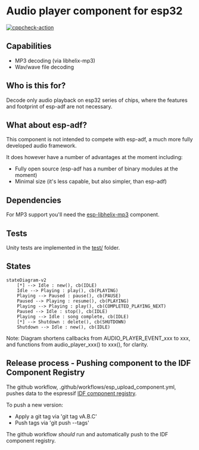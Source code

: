 # Audio player component for esp32


[![cppcheck-action](https://github.com/chmorgan/esp-audio-player/actions/workflows/cppcheck.yml/badge.svg)](https://github.com/chmorgan/esp-audio-player/actions/workflows/cppcheck.yml)

## Capabilities

* MP3 decoding (via libhelix-mp3)
* Wav/wave file decoding

## Who is this for?

Decode only audio playback on esp32 series of chips, where the features and footprint of esp-adf are not 
necessary.

## What about esp-adf?

This component is not intended to compete with esp-adf, a much more fully developed
audio framework.

It does however have a number of advantages at the moment including:

* Fully open source (esp-adf has a number of binary modules at the moment)
* Minimal size (it's less capable, but also simpler, than esp-adf)

## Dependencies

For MP3 support you'll need the [esp-libhelix-mp3](https://github.com/chmorgan/esp-libhelix-mp3) component.

## Tests

Unity tests are implemented in the [test/](../test) folder.

## States

```mermaid
stateDiagram-v2
    [*] --> Idle : new(), cb(IDLE)
    Idle --> Playing : play(), cb(PLAYING)
    Playing --> Paused : pause(), cb(PAUSE)
    Paused --> Playing : resume(), cb(PLAYING)
    Playing --> Playing : play(), cb(COMPLETED_PLAYING_NEXT)
    Paused --> Idle : stop(), cb(IDLE)
    Playing --> Idle : song complete, cb(IDLE)
    [*] --> Shutdown : delete(), cb(SHUTDOWN)
    Shutdown --> Idle : new(), cb(IDLE)
```

Note: Diagram shortens callbacks from AUDIO_PLAYER_EVENT_xxx to xxx, and functions from audio_player_xxx() to xxx(), for clarity.


## Release process - Pushing component to the IDF Component Registry

The github workflow, .github/workflows/esp_upload_component.yml, pushes data to the espressif
[IDF component registry](https://components.espressif.com).

To push a new version:

* Apply a git tag via 'git tag vA.B.C'
* Push tags via 'git push --tags'

The github workflow *should* run and automatically push to the IDF component registry.

